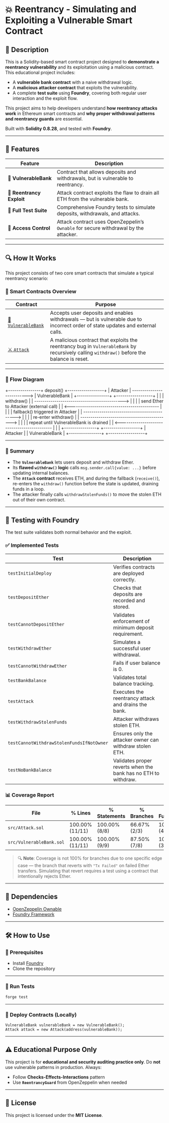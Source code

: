 # 💥 Reentrancy - Simulating and Exploiting a Vulnerable Smart Contract

## 📌 Description

This is a Solidity-based smart contract project designed to **demonstrate a reentrancy vulnerability** and its exploitation using a malicious contract. This educational project includes:

- A **vulnerable bank contract** with a naive withdrawal logic.
- A **malicious attacker contract** that exploits the vulnerability.
- A complete **test suite** using **Foundry**, covering both regular user interaction and the exploit flow.

This project aims to help developers understand **how reentrancy attacks work** in Ethereum smart contracts and **why proper withdrawal patterns and reentrancy guards** are essential.

Built with **Solidity 0.8.28**, and tested with **Foundry**.

---

## 🧩 Features

| **Feature**               | **Description**                                                                            |
|---------------------------|--------------------------------------------------------------------------------------------|
| 🏦 **VulnerableBank**      | Contract that allows deposits and withdrawals, but is vulnerable to reentrancy.           |
| 🧨 **Reentrancy Exploit**  | Attack contract exploits the flaw to drain all ETH from the vulnerable bank.              |
| 🔬 **Full Test Suite**     | Comprehensive Foundry tests to simulate deposits, withdrawals, and attacks.              |
| 👤 **Access Control**      | Attack contract uses OpenZeppelin’s `Ownable` for secure withdrawal by the attacker.      |

---

## 🔍 How It Works

This project consists of two core smart contracts that simulate a typical reentrancy scenario:

### 🧱 Smart Contracts Overview

| **Contract**        | **Purpose**                                                                                                                                              |
|---------------------|----------------------------------------------------------------------------------------------------------------------------------------------------------|
| [📄 `VulnerableBank`](https://github.com/aflores255/Reentrancy/blob/master/src/VulnerableBank.sol) | Accepts user deposits and enables withdrawals — but is vulnerable due to incorrect order of state updates and external calls.            |
| [⚔️ `Attack`](https://github.com/aflores255/Reentrancy/blob/master/src/Attack.sol)                   | A malicious contract that exploits the reentrancy bug in `VulnerableBank` by recursively calling `withdraw()` before the balance is reset. |

---

### 🔁 Flow Diagram

+----------------+          deposit()           +------------------+
|    Attacker    | --------------------------> |  VulnerableBank  |
+----------------+                             +------------------+
       |                                               |
       |          withdraw()                           |
       | --------------------------------------------> |
       |                                               |
       |    send Ether to Attacker (external call)     |
       | <-------------------------------------------- |
       |                                               |
       |    fallback() triggered in Attacker           |
       | --------------------------------------------> |
       |                                               |
       |    re-enter withdraw()                        |
       | --------------------------------------------> |
       |                                               |
       |    repeat until VulnerableBank is drained     |
       | <-------------------------------------------- |
       |                                               |
+----------------+                             +------------------+
|    Attacker    |                             |  VulnerableBank  |
+----------------+                             +------------------+

---

### 🔑 Summary

- The **`VulnerableBank`** lets users deposit and withdraw Ether.
- Its **flawed `withdraw()` logic** calls `msg.sender.call{value: ...}` before updating internal balances.
- The **`Attack` contract** receives ETH, and during the fallback (`receive()`), re-enters the `withdraw()` function before the state is updated, draining funds in a loop.
- The attacker finally calls `withdrawStolenFunds()` to move the stolen ETH out of their own contract.

---

## 🧪 Testing with Foundry

The test suite validates both normal behavior and the exploit.

### ✅ Implemented Tests

| **Test**                           | **Description**                                                         |
|------------------------------------|-------------------------------------------------------------------------|
| `testInitialDeploy`                | Verifies contracts are deployed correctly.                              |
| `testDepositEther`                | Checks that deposits are recorded and stored.                           |
| `testCannotDepositEther`          | Validates enforcement of minimum deposit requirement.                   |
| `testWithdrawEther`               | Simulates a successful user withdrawal.                                 |
| `testCannotWithdrawEther`         | Fails if user balance is 0.                                             |
| `testBankBalance`                 | Validates total balance tracking.                                       |
| `testAttack`                      | Executes the reentrancy attack and drains the bank.                     |
| `testWithdrawStolenFunds`         | Attacker withdraws stolen ETH.                                          |
| `testCannotWithdrawStolenFundsIfNotOwner` | Ensures only the attacker owner can withdraw stolen ETH.        |
| `testNoBankBalance`               | Validates proper reverts when the bank has no ETH to withdraw.          |

### 📊 Coverage Report

| File                    | % Lines         | % Statements     | % Branches      | % Functions     |
|-------------------------|------------------|-------------------|------------------|------------------|
| `src/Attack.sol ` | 100.00% (11/11) | 100.00% (8/8) | 66.67% (2/3) | 100.00% (4/4)   |
| `src/VulnerableBank.sol ` | 100.00% (11/11) | 100.00% (9/9) | 87.50% (7/8) | 100.00% (3/3)   |

> 🔍 **Note**: Coverage is not 100% for branches due to one specific edge case — the branch that reverts with `"Tx Failed"` on failed Ether transfers. Simulating that revert requires a test using a contract that intentionally rejects Ether. 
---

## 🔗 Dependencies

- [OpenZeppelin Ownable](https://github.com/OpenZeppelin/openzeppelin-contracts)
- [Foundry Framework](https://book.getfoundry.sh/)

---

## 🛠️ How to Use

### 🔧 Prerequisites

- Install [Foundry](https://book.getfoundry.sh/getting-started/installation)
- Clone the repository

---

### 🧪 Run Tests

```bash
forge test
```

---

### 🚀 Deploy Contracts (Locally)

```solidity
VulnerableBank vulnerableBank = new VulnerableBank();
Attack attack = new Attack(address(vulnerableBank));
```

---

## ⚠️ Educational Purpose Only

This project is for **educational and security auditing practice only**. Do **not** use vulnerable patterns in production. Always:

- Follow **Checks-Effects-Interactions** pattern
- Use **`ReentrancyGuard`** from OpenZeppelin when needed

---

## 📄 License

This project is licensed under the **MIT License**.
